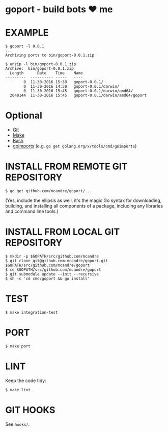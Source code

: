 # goport - build bots ♥ me

# EXAMPLE

```
$ goport -l 0.0.1
...
Archiving ports to bin/goport-0.0.1.zip

$ unzip -l bin/goport-0.0.1.zip
Archive:  bin/goport-0.0.1.zip
  Length      Date    Time    Name
---------  ---------- -----   ----
        0  11-30-2016 15:38   goport-0.0.1/
        0  11-30-2016 14:50   goport-0.0.1/darwin/
        0  11-30-2016 15:45   goport-0.0.1/darwin/amd64/
  2648144  11-30-2016 15:45   goport-0.0.1/darwin/amd64/goport
```

# Optional

* [Git](https://git-scm.com)
* [Make](https://www.gnu.org/software/make/)
* [Bash](https://www.gnu.org/software/bash/)
* [goimports](https://godoc.org/golang.org/x/tools/cmd/goimports) (e.g. `go get golang.org/x/tools/cmd/goimports`)

# INSTALL FROM REMOTE GIT REPOSITORY

```
$ go get github.com/mcandre/goport/...
```

(Yes, include the ellipsis as well, it's the magic Go syntax for downloading, building, and installing all components of a package, including any libraries and command line tools.)

# INSTALL FROM LOCAL GIT REPOSITORY

```
$ mkdir -p $GOPATH/src/github.com/mcandre
$ git clone git@github.com:mcandre/goport.git $GOPATH/src/github.com/mcandre/goport
$ cd $GOPATH/src/github.com/mcandre/goport
$ git submodule update --init --recursive
$ sh -c 'cd cmd/goport && go install'
```

# TEST

```
$ make integration-test
```

# PORT

```
$ make port
```

# LINT

Keep the code tidy:

```
$ make lint
```

# GIT HOOKS

See `hooks/`.
